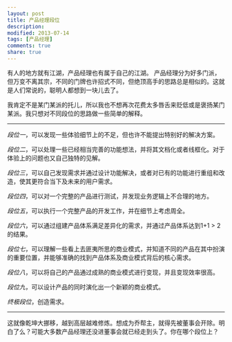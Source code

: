 ```yaml
---
layout: post
title: 产品经理段位
description: 
modified: 2013-07-14
tags: [产品经理]
comments: true
share: true
---
```


有人的地方就有江湖，产品经理也有属于自己的江湖。 产品经理分为好多门派，但万变不离其宗，不同的门牌也许招式不同，但绝顶高手的思路总是相似的。这就是人们常说的，聪明人都想到一块儿去了。

我肯定不是某门某派的托儿，所以我也不想再次花费太多唇舌来贬低或是褒扬某门某派。我只想对不同段位的思路做一些简单的解释。

---

*段位一*，可以发现一些体验细节上的不足，但也许不能提出特别好的解决方案。

*段位二*，可以处理一些已经相当完善的功能想法，并将其文档化或者线框化。对于体验上的问题也又自己独特的见解。

*段位三*，可以自己发现需求并通过设计功能解决，或者对已有的功能进行重组和改造，使其更符合当下及未来的用户需求。

*段位四*，可以对一个完整的产品进行测试，并发现业务逻辑上不合理的地方。

*段位五*，可以执行一个完整产品的开发工作，并在细节上考虑周全。

*段位六*，可以通过组建产品体系满足差异化的需求，并通过产品体系达到1+1 > 2的结果。

*段位七*，可以理解一些看上去匪夷所思的商业模式，并知道不同的产品在其中扮演的重要位置，并能够准确的找到产品体系及商业模式背后的核心需求。

*段位八*，可以将自己的产品通过成熟的商业模式进行变现，并且变现效率很高。

*段位九*，可以设计产品的同时演化出一个新颖的商业模式。

*终极段位*，创造需求。

---

这就像乾坤大挪移，越到高层越难修炼。想成为乔帮主，就得先被董事会开除。明白了么？可能大多数产品经理还没进董事会就已经走到头了。你在哪个段位上？